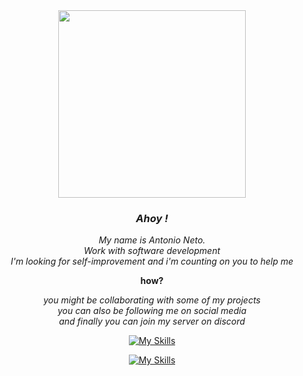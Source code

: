 <div align="center">
  <img src="https://media.giphy.com/media/3o7TKJoSDgvrTXcHQc/giphy.gif" width="300"/>
  <h3><i>Ahoy !</i></h3>
</div>


<div align="center">

_My name is Antonio Neto._  
_Work with software development_  
_I'm looking for self-improvement and i'm counting on you to help me_

__how?__

_you might be collaborating with some of my projects_  
_you can also be following me on social media_  
_and finally you can join my server on discord_

  
</div>


<div align="center">
  
  [![My Skills](https://skills.thijs.gg/icons?i=php,py,html,css,js,git,docker,bash,figma)](https://skills.thijs.gg)


  [![My Skills](https://skills.thijs.gg/icons?i=vuejs,django,laravel,symfony,wordpress)](https://skills.thijs.gg)
</div>
